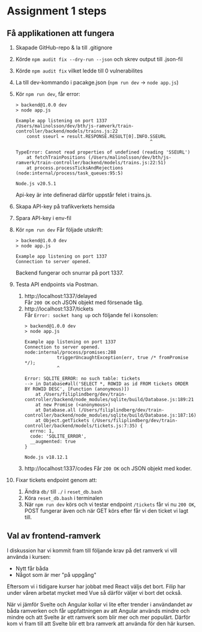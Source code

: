# Assignment 1 steps

## Få applikationen att fungera
1. Skapade GitHub-repo & la till .gitignore
2. Körde `npm audit fix --dry-run --json` och skrev output till .json-fil
3. Körde `npm audit fix` vilket ledde till 0 vulnerabilites
4. La till dev-kommando i pacakge.json (`npm run dev` -> `node app.js`)
5. Kör `npm run dev`, får error:

    ```
    > backend@1.0.0 dev
    > node app.js

    Example app listening on port 1337
    /Users/malinolsson/dev/bth/js-ramverk/train-controller/backend/models/trains.js:22
        const sseurl = result.RESPONSE.RESULT[0].INFO.SSEURL
                                                      ^

    TypeError: Cannot read properties of undefined (reading 'SSEURL')
        at fetchTrainPositions (/Users/malinolsson/dev/bth/js-ramverk/train-controller/backend/models/trains.js:22:51)
        at process.processTicksAndRejections (node:internal/process/task_queues:95:5)

    Node.js v20.5.1
    ```
    Api-key är inte definerad därför uppstår felet i trains.js.

6. Skapa API-key på trafikverkets hemsida
7. Spara API-key i env-fil
8. Kör `npm run dev`
   Får följade utskrift:

    ```
    > backend@1.0.0 dev
    > node app.js

    Example app listening on port 1337
    Connection to server opened.
    ```
    Backend fungerar och snurrar på port 1337.

9. Testa API endpoints via Postman. 
   1.  http://localhost:1337/delayed  
    Får `200 OK` och JSON objekt med försenade tåg.
    2. http://localhost:1337/tickets  
        Får `Error: socket hang up` och följande fel i konsolen:
        ```
        > backend@1.0.0 dev
        > node app.js

        Example app listening on port 1337
        Connection to server opened.
        node:internal/process/promises:288
                    triggerUncaughtException(err, true /* fromPromise */);
                    ^

        Error: SQLITE_ERROR: no such table: tickets
        --> in Database#all('SELECT *, ROWID as id FROM tickets ORDER BY ROWID DESC', [Function (anonymous)])
            at /Users/filiplindberg/dev/train-controller/backend/node_modules/sqlite/build/Database.js:189:21
            at new Promise (<anonymous>)
            at Database.all (/Users/filiplindberg/dev/train-controller/backend/node_modules/sqlite/build/Database.js:187:16)
            at Object.getTickets (/Users/filiplindberg/dev/train-controller/backend/models/tickets.js:7:35) {
          errno: 1,
          code: 'SQLITE_ERROR',
          __augmented: true
        }

        Node.js v18.12.1
        ```
    3. http://localhost:1337/codes
        Får `200 OK` och JSON objekt med koder.
10. Fixar tickets endpoint genom att:
    1.  Ändra `db/` till `./` i `reset_db.bash`
    2.  Köra `reset_db.bash` i terminalen
    3.  När `npm run dev` körs och vi testar endpoint `/tickets` får vi nu `200 OK`, POST fungerar även och när GET körs efter får vi den ticket vi lagt till. 

## Val av frontend-ramverk

I diskussion har vi kommit fram till följande krav på det ramverk vi vill använda i kursen:

- Nytt får båda 
- Något som är mer "på uppgång"

Eftersom vi i tidigare kurser har jobbat med React väljs det bort.
Filip har under våren arbetat mycket med Vue så därför väljer vi bort det också.

När vi jämför Svelte och Angular kollar vi lite efter trender i användandet av båda ramverken och får uppfattningen av att Angular används mindre och mindre och att Svelte är ett ramverk som blir mer och mer populärt. Därför kom vi fram till att Svelte blir ett bra ramverk att använda för den här kursen.
